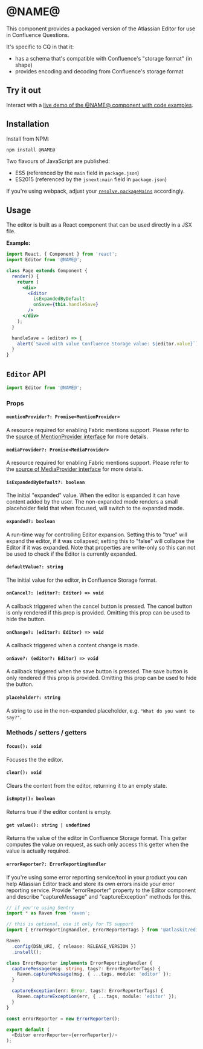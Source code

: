 # @NAME@

This component provides a packaged version of the Atlassian Editor for use in Confluence Questions.

It's specific to CQ in that it:

- has a schema that's compatible with Confluence's "storage format" (in shape)
- provides encoding and decoding from Confluence's storage format

## Try it out

Interact with a [live demo of the @NAME@ component with code examples](https://aui-cdn.atlassian.com/atlaskit/stories/@NAME@/@VERSION@/).


## Installation

Install from NPM:

```sh
npm install @NAME@
```

Two flavours of JavaScript are published:

- ES5 (referenced by the `main` field in `package.json`)
- ES2015 (referenced by the `jsnext:main` field in `package.json`)

If you're using webpack, adjust your [`resolve.packageMains`](https://webpack.github.io/docs/configuration.html#resolve-packagemains) accordingly.


## Usage

The editor is built as a React component that can be used directly in a JSX file.

**Example:**

```jsx
import React, { Component } from 'react';
import Editor from '@NAME@';

class Page extends Component {
  render() {
    return (
      <div>
        <Editor
          isExpandedByDefault
          onSave={this.handleSave}
        />
      </div>
    );
  }

  handleSave = (editor) => {
    alert(`Saved with value Confluence Storage value: ${editor.value}`);
  }
}
```


## `Editor` API

```jsx
import Editor from '@NAME@';
```

### Props

#### `mentionProvider?: Promise<MentionProvider>`

A resource required for enabling Fabric mentions support. Please refer to the 
[source of MentionProvider interface](https://bitbucket.org/atlassian/atlaskit/src/master/packages/mention/src/api/MentionResource.ts?at=master&fileviewer=file-view-default) for more details.

#### `mediaProvider?: Promise<MediaProvider>`

A resource required for enabling Fabric mentions support. Please refer to the 
[source of MediaProvider interface](https://bitbucket.org/atlassian/atlaskit/src/master/packages/editor-core/src/media/index.ts?at=master&fileviewer=file-view-default) for more details.

#### `isExpandedByDefault?: boolean`

The initial "expanded" value. When the editor is expanded it can have content added by the user.
The non-expanded mode renders a small placeholder field that when focused, will switch to the expanded
mode.

#### `expanded?: boolean`

A run-time way for controlling Editor expansion. Setting this to "true" will expand the editor, 
if it was collapsed; setting this to "false" will collapse the Editor if it was expanded. Note that
properties are write-only so this can not be used to check if the Editor is currently expanded.

#### `defaultValue?: string`

The initial value for the editor, in Confluence Storage format.

#### `onCancel?: (editor?: Editor) => void`

A callback triggered when the cancel button is pressed. The cancel button is only rendered if this
prop is provided. Omitting this prop can be used to hide the button.

#### `onChange?: (editor?: Editor) => void`

A callback triggered when a content change is made.

#### `onSave?: (editor?: Editor) => void`

A callback triggered when the save button is pressed. The save button is only rendered if this
prop is provided. Omitting this prop can be used to hide the button.

#### `placeholder?: string`

A string to use in the non-expanded placeholder, e.g. `"What do you want to say?"`.

### Methods / setters / getters

#### `focus(): void`

Focuses the the editor.

#### `clear(): void`

Clears the content from the editor, returning it to an empty state.

#### `isEmpty(): boolean`

Returns true if the editor content is empty.

#### `get value(): string | undefined`

Returns the value of the editor in Confluence Storage format. This getter computes the value
on request, as such only access this getter when the value is actually required.


#### `errorReporter?: ErrorReportingHandler`

If you're using some error reporting service/tool in your product you can help Atlassian Editor track and store its own errors inside your error reporting service. Provide "errorReporter" property to the Editor component and describe "captureMessage" and "captureException" methods for this.

```typescript
// if you're using Sentry
import * as Raven from 'raven';

// this is optional, use it only for TS support
import { ErrorReportingHandler, ErrorReporterTags } from '@atlaskit/editor-core';

Raven
  .config(DSN_URI, { release: RELEASE_VERSION })
  .install();

class ErrorReporter implements ErrorReportingHandler {
  captureMessage(msg: string, tags?: ErrorReporterTags) {
    Raven.captureMessage(msg, { ...tags, module: 'editor' });
  }

  captureException(err: Error, tags?: ErrorReporterTags) {
    Raven.captureException(err, { ...tags, module: 'editor' });
  }
}

const errorReporter = new ErrorReporter();

export default (
  <Editor errorReporter={errorReporter}/>
);
```
